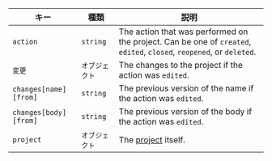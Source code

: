 | キー                    | 種類       | 説明                                                                                                                   |
| --------------------- | -------- | -------------------------------------------------------------------------------------------------------------------- |
| `action`              | `string` | The action that was performed on the project. Can be one of `created`, `edited`, `closed`, `reopened`, or `deleted`. |
| `変更`                  | `オブジェクト` | The changes to the project if the action was `edited`.                                                               |
| `changes[name][from]` | `string` | The previous version of the name if the action was `edited`.                                                         |
| `changes[body][from]` | `string` | The previous version of the body if the action was `edited`.                                                         |
| `project`             | `オブジェクト` | The [project](/v3/projects/) itself.                                                                                 |
